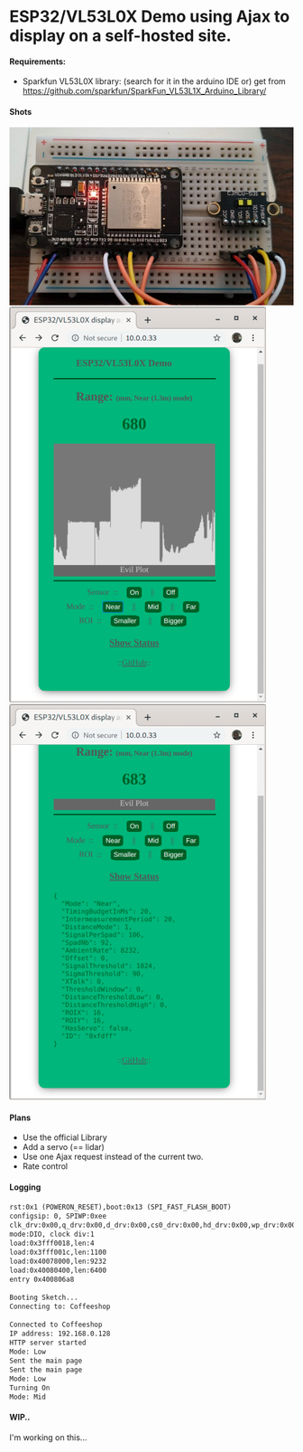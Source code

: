 # ESP32/VL53L0X Demo using Ajax to display on a self-hosted site.
#### Requirements:
* Sparkfun VL53L0X library: (search for it in the arduino IDE or) get from https://github.com/sparkfun/SparkFun_VL53L1X_Arduino_Library/
#### Shots
![The Prototype](/rangefinder-proto1.jpg)
![The results](/graph-panel.png) ![The results](/status-panel.png)
#### Plans
* Use the official Library
* Add a servo (== lidar)
* Use one Ajax request instead of the current two.
* Rate control
#### Logging
```
rst:0x1 (POWERON_RESET),boot:0x13 (SPI_FAST_FLASH_BOOT)
configsip: 0, SPIWP:0xee
clk_drv:0x00,q_drv:0x00,d_drv:0x00,cs0_drv:0x00,hd_drv:0x00,wp_drv:0x00
mode:DIO, clock div:1
load:0x3fff0018,len:4
load:0x3fff001c,len:1100
load:0x40078000,len:9232
load:0x40080400,len:6400
entry 0x400806a8

Booting Sketch...
Connecting to: Coffeeshop

Connected to Coffeeshop
IP address: 192.168.0.128
HTTP server started
Mode: Low
Sent the main page
Sent the main page
Mode: Low
Turning On
Mode: Mid
```
#### WIP..
I'm working on this...
